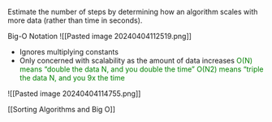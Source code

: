 Estimate the number of steps by determining how an algorithm scales with more data (rather than time in seconds).

Big-O Notation
![[Pasted image 20240404112519.png]]

- Ignores multiplying constants 
- Only concerned with scalability as the amount of data increases 
	<font style="color:green">O(N) means “double the data N, and you double the time” </font>
	<font style = "color:green">O(N2) means “triple the data N, and you 9x the time</font>

![[Pasted image 20240404114755.png]]

[[Sorting Algorithms and Big O]]